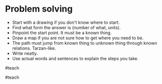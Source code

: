 # Problem solving
* Start with a drawing if you don't know where to start. 
* Find what form the answer is (number of what, units).
* Pinpoint the start point. It must be a known thing.
* Draw a map if you are not sure how to get where you need to be.
* The path must jump from known thing to unknown thing through known relations. Tarzan-like.
* Write neatly.
* Use actual words and sentences to explain the steps you take.

#teach 

#teach